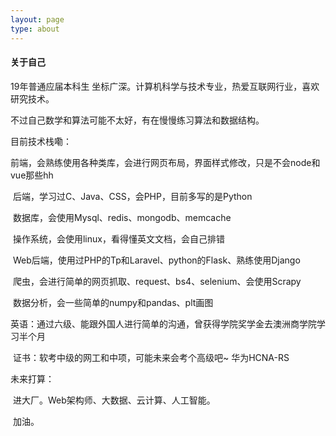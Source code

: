 ```yaml
---
layout: page
type: about
---
```




#### 关于自己

19年普通应届本科生 坐标广深。计算机科学与技术专业，热爱互联网行业，喜欢研究技术。

不过自己数学和算法可能不太好，有在慢慢练习算法和数据结构。

目前技术栈嘞：

​	前端，会熟练使用各种类库，会进行网页布局，界面样式修改，只是不会node和vue那些hh

​	后端，学习过C、Java、CSS，会PHP，目前多写的是Python

​	数据库，会使用Mysql、redis、mongodb、memcache

​	操作系统，会使用linux，看得懂英文文档，会自己排错

​	Web后端，使用过PHP的Tp和Laravel、python的Flask、熟练使用Django

​	爬虫，会进行简单的网页抓取、request、bs4、selenium、会使用Scrapy

​	数据分析，会一些简单的numpy和pandas、plt画图

​	英语：通过六级、能跟外国人进行简单的沟通，曾获得学院奖学金去澳洲商学院学习半个月

​	证书：软考中级的网工和中项，可能未来会考个高级吧~ 华为HCNA-RS

未来打算：

​	进大厂。Web架构师、大数据、云计算、人工智能。

​	加油。



